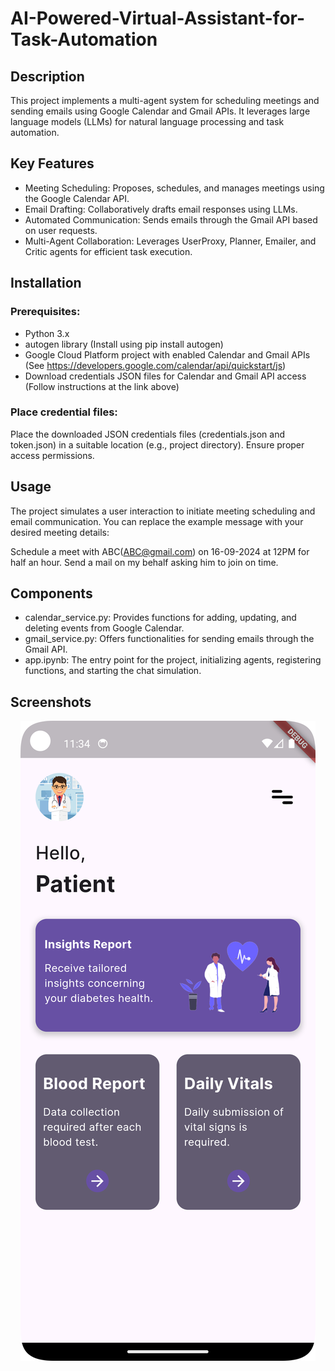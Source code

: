 # AI-Powered-Virtual-Assistant-for-Task-Automation

## Description

This project implements a multi-agent system for scheduling meetings and sending emails using Google Calendar and Gmail APIs. It leverages large language models (LLMs) for natural language processing and task automation.

## Key Features

- Meeting Scheduling: Proposes, schedules, and manages meetings using the Google Calendar API.
- Email Drafting: Collaboratively drafts email responses using LLMs.
- Automated Communication: Sends emails through the Gmail API based on user requests.
- Multi-Agent Collaboration: Leverages UserProxy, Planner, Emailer, and Critic agents for efficient task execution.

## Installation

### Prerequisites:

- Python 3.x
- autogen library (Install using pip install autogen)
- Google Cloud Platform project with enabled Calendar and Gmail APIs (See https://developers.google.com/calendar/api/quickstart/js)
- Download credentials JSON files for Calendar and Gmail API access (Follow instructions at the link above)

### Place credential files:

Place the downloaded JSON credentials files (credentials.json and token.json) in a suitable location (e.g., project directory). Ensure proper access permissions.

## Usage

The project simulates a user interaction to initiate meeting scheduling and email communication. You can replace the example message with your desired meeting details:

Schedule a meet with ABC(ABC@gmail.com) on 16-09-2024 at 12PM for half an hour. Send a mail on my behalf asking him to join on time.

## Components

- calendar_service.py: Provides functions for adding, updating, and deleting events from Google Calendar.
- gmail_service.py: Offers functionalities for sending emails through the Gmail API.
- app.ipynb: The entry point for the project, initializing agents, registering functions, and starting the chat simulation.

## Screenshots
<p align="center">
    <img src="https://github.com/arham202/Document-Generation-in-Healthcare-using-LLM/blob/c38039807af6cf23ae0737f053017dbb9bd2d3bf/Screenshots/Screenshot_20240722_113444.png">
</p>
